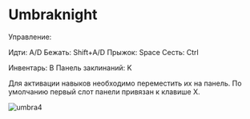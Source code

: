 # Umbraknight
Управление:

Идти: A/D
Бежать: Shift+A/D
Прыжок: Space
Сесть: Ctrl

Инвентарь: B
Панель заклинаний: K

Для активации навыков необходимо переместить их на панель. По умолчанию первый слот панели привязан к клавише X.

![umbra4](https://github.com/user-attachments/assets/7c5244f2-ad56-491a-9ebb-3473b229a280)

